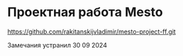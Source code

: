 # Проектная работа Mesto

https://github.com/rakitanskijvladimir/mesto-project-ff.git

Замечания устранил 30 09 2024

